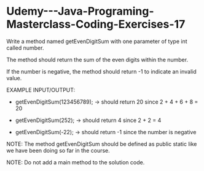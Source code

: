 # Udemy---Java-Programing-Masterclass-Coding-Exercises-17

Write a method named getEvenDigitSum with one parameter of type int called number.

The method should return the sum of the even digits within the number.

If the number is negative, the method should return -1 to indicate an invalid value.


EXAMPLE INPUT/OUTPUT:

* getEvenDigitSum(123456789); → should return 20 since 2 + 4 + 6 + 8 = 20

* getEvenDigitSum(252); → should return 4 since 2 + 2 = 4

* getEvenDigitSum(-22); → should return -1 since the number is negative


NOTE: The method getEvenDigitSum should be defined as public static like we have been doing so far in the course.

NOTE: Do not add a main method to the solution code.
